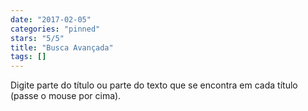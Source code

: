 ```yaml
---
date: "2017-02-05"
categories: "pinned"
stars: "5/5"
title: "Busca Avançada"
tags: []
---
```

Digite parte do título ou parte do texto que se encontra em cada título (passe o mouse por cima).
